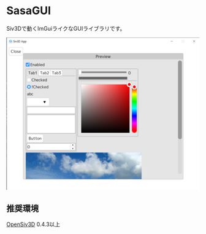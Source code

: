 # SasaGUI
Siv3Dで動くImGuiライクなGUIライブラリです。

![screenshot](image\screenshot.png)

## 推奨環境
[OpenSiv3D](https://siv3d.github.io/ja-jp/) 0.4.3以上